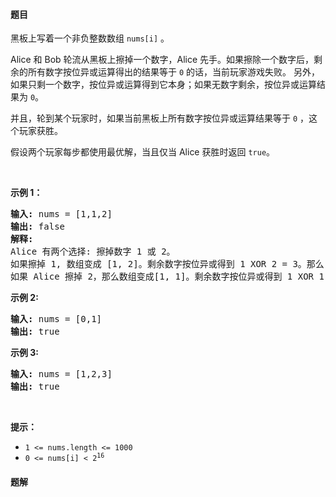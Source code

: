 #### 题目
<p>黑板上写着一个非负整数数组 <code>nums[i]</code> 。</p>

<p>Alice 和 Bob 轮流从黑板上擦掉一个数字，Alice 先手。如果擦除一个数字后，剩余的所有数字按位异或运算得出的结果等于 <code>0</code> 的话，当前玩家游戏失败。&nbsp;另外，如果只剩一个数字，按位异或运算得到它本身；如果无数字剩余，按位异或运算结果为&nbsp;<code>0</code>。</p>

<p>并且，轮到某个玩家时，如果当前黑板上所有数字按位异或运算结果等于 <code>0</code> ，这个玩家获胜。</p>

<p>假设两个玩家每步都使用最优解，当且仅当 Alice 获胜时返回 <code>true</code>。</p>

<p>&nbsp;</p>

<p><strong>示例 1：</strong></p>

<pre>
<strong>输入:</strong> nums = [1,1,2]
<strong>输出:</strong> false
<strong>解释:</strong> 
Alice 有两个选择: 擦掉数字 1 或 2。
如果擦掉 1, 数组变成 [1, 2]。剩余数字按位异或得到 1 XOR 2 = 3。那么 Bob 可以擦掉任意数字，因为 Alice 会成为擦掉最后一个数字的人，她总是会输。
如果 Alice 擦掉 2，那么数组变成[1, 1]。剩余数字按位异或得到 1 XOR 1 = 0。Alice 仍然会输掉游戏。
</pre>

<p><strong>示例 2:</strong></p>

<pre>
<strong>输入:</strong> nums = [0,1]
<strong>输出:</strong> true
</pre>

<p><strong>示例 3:</strong></p>

<pre>
<strong>输入:</strong> nums = [1,2,3]
<strong>输出:</strong> true
</pre>

<p>&nbsp;</p>

<p><strong>提示：</strong></p>

<ul>
	<li><code>1 &lt;= nums.length &lt;= 1000</code></li>
	<li><code>0 &lt;= nums[i] &lt; 2<sup>16</sup></code></li>
</ul>


 #### 题解